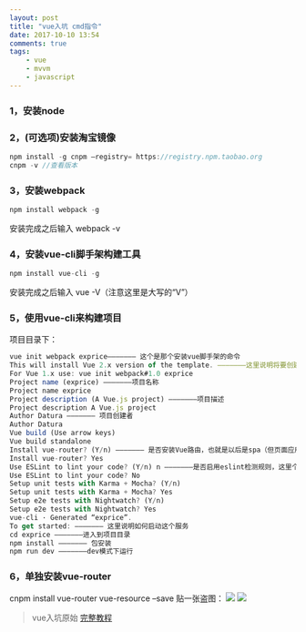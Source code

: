 ```yaml
---
layout: post
title: "vue入坑 cmd指令"
date: 2017-10-10 13:54
comments: true
tags:
	- vue
	- mvvm
	- javascript
---
```



### 1，安装node


### 2，(可选项)安装淘宝镜像
```javascript
npm install -g cnpm –registry= https://registry.npm.taobao.org
cnpm -v //查看版本
```
### 3，安装webpack
```javascript
npm install webpack -g
```
安装完成之后输入 webpack -v

### 4，安装vue-cli脚手架构建工具
```javascript
npm install vue-cli -g
```
安装完成之后输入 vue -V（注意这里是大写的“V”）

### 5，使用vue-cli来构建项目
项目目录下：
```javascript
vue init webpack exprice——————— 这个是那个安装vue脚手架的命令
This will install Vue 2.x version of the template. ———————这里说明将要创建一个vue 2.x版本的项目
For Vue 1.x use: vue init webpack#1.0 exprice
Project name (exprice) ———————项目名称
Project name exprice
Project description (A Vue.js project) ———————项目描述
Project description A Vue.js project
Author Datura ——————— 项目创建者
Author Datura
Vue build (Use arrow keys)
Vue build standalone
Install vue-router? (Y/n) ——————— 是否安装Vue路由，也就是以后是spa（但页面应用需要的模块）
Install vue-router? Yes
Use ESLint to lint your code? (Y/n) n ———————是否启用eslint检测规则，这里个人建议选no
Use ESLint to lint your code? No
Setup unit tests with Karma + Mocha? (Y/n)
Setup unit tests with Karma + Mocha? Yes
Setup e2e tests with Nightwatch? (Y/n)
Setup e2e tests with Nightwatch? Yes
vue-cli · Generated “exprice”.
To get started: ——————— 这里说明如何启动这个服务
cd exprice ———————进入到项目目录
npm install ——————— 包安装
npm run dev ———————dev模式下运行
```

### 6，单独安装vue-router
cnpm install vue-router vue-resource –save
贴一张盗图：
![](/images/inVue-1.png)
![](/images/inVue-2.png)

>vue入坑原始 [完整教程](http://www.jianshu.com/p/1626b8643676)


